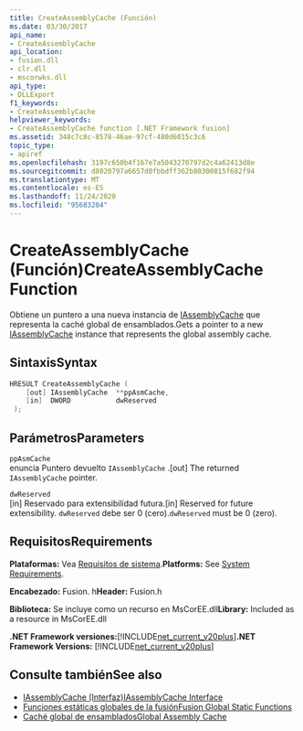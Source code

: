 ```yaml
---
title: CreateAssemblyCache (Función)
ms.date: 03/30/2017
api_name:
- CreateAssemblyCache
api_location:
- fusion.dll
- clr.dll
- mscorwks.dll
api_type:
- DLLExport
f1_keywords:
- CreateAssemblyCache
helpviewer_keywords:
- CreateAssemblyCache function [.NET Framework fusion]
ms.assetid: 348c7c8c-8578-46ae-97cf-480d6015c3c6
topic_type:
- apiref
ms.openlocfilehash: 3197c650b4f167e7a5043270797d2c4a62413d8e
ms.sourcegitcommit: d8020797a6657d0fbbdff362b80300815f682f94
ms.translationtype: MT
ms.contentlocale: es-ES
ms.lasthandoff: 11/24/2020
ms.locfileid: "95683204"
---
```

# <a name="createassemblycache-function"></a><span data-ttu-id="6236a-102">CreateAssemblyCache (Función)</span><span class="sxs-lookup"><span data-stu-id="6236a-102">CreateAssemblyCache Function</span></span>

<span data-ttu-id="6236a-103">Obtiene un puntero a una nueva instancia de [IAssemblyCache](iassemblycache-interface.md) que representa la caché global de ensamblados.</span><span class="sxs-lookup"><span data-stu-id="6236a-103">Gets a pointer to a new [IAssemblyCache](iassemblycache-interface.md) instance that represents the global assembly cache.</span></span>  
  
## <a name="syntax"></a><span data-ttu-id="6236a-104">Sintaxis</span><span class="sxs-lookup"><span data-stu-id="6236a-104">Syntax</span></span>  
  
```cpp  
HRESULT CreateAssemblyCache (  
    [out] IAssemblyCache  **ppAsmCache,  
    [in]  DWORD           dwReserved  
 );  
```  
  
## <a name="parameters"></a><span data-ttu-id="6236a-105">Parámetros</span><span class="sxs-lookup"><span data-stu-id="6236a-105">Parameters</span></span>  

 `ppAsmCache`  
 <span data-ttu-id="6236a-106">enuncia Puntero devuelto `IAssemblyCache` .</span><span class="sxs-lookup"><span data-stu-id="6236a-106">[out] The returned `IAssemblyCache` pointer.</span></span>  
  
 `dwReserved`  
 <span data-ttu-id="6236a-107">[in] Reservado para extensibilidad futura.</span><span class="sxs-lookup"><span data-stu-id="6236a-107">[in] Reserved for future extensibility.</span></span> <span data-ttu-id="6236a-108">`dwReserved` debe ser 0 (cero).</span><span class="sxs-lookup"><span data-stu-id="6236a-108">`dwReserved` must be 0 (zero).</span></span>  
  
## <a name="requirements"></a><span data-ttu-id="6236a-109">Requisitos</span><span class="sxs-lookup"><span data-stu-id="6236a-109">Requirements</span></span>  

 <span data-ttu-id="6236a-110">**Plataformas:** Vea [Requisitos de sistema](../../get-started/system-requirements.md).</span><span class="sxs-lookup"><span data-stu-id="6236a-110">**Platforms:** See [System Requirements](../../get-started/system-requirements.md).</span></span>  
  
 <span data-ttu-id="6236a-111">**Encabezado:** Fusion. h</span><span class="sxs-lookup"><span data-stu-id="6236a-111">**Header:** Fusion.h</span></span>  
  
 <span data-ttu-id="6236a-112">**Biblioteca:** Se incluye como un recurso en MsCorEE.dll</span><span class="sxs-lookup"><span data-stu-id="6236a-112">**Library:** Included as a resource in MsCorEE.dll</span></span>  
  
 <span data-ttu-id="6236a-113">**.NET Framework versiones:**[!INCLUDE[net_current_v20plus](../../../../includes/net-current-v20plus-md.md)]</span><span class="sxs-lookup"><span data-stu-id="6236a-113">**.NET Framework Versions:** [!INCLUDE[net_current_v20plus](../../../../includes/net-current-v20plus-md.md)]</span></span>  
  
## <a name="see-also"></a><span data-ttu-id="6236a-114">Consulte también</span><span class="sxs-lookup"><span data-stu-id="6236a-114">See also</span></span>

- [<span data-ttu-id="6236a-115">IAssemblyCache (Interfaz)</span><span class="sxs-lookup"><span data-stu-id="6236a-115">IAssemblyCache Interface</span></span>](iassemblycache-interface.md)
- [<span data-ttu-id="6236a-116">Funciones estáticas globales de la fusión</span><span class="sxs-lookup"><span data-stu-id="6236a-116">Fusion Global Static Functions</span></span>](fusion-global-static-functions.md)
- [<span data-ttu-id="6236a-117">Caché global de ensamblados</span><span class="sxs-lookup"><span data-stu-id="6236a-117">Global Assembly Cache</span></span>](../../app-domains/gac.md)
